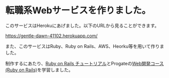 # 転職系Webサービスを作りました。

このサービスはHerokuにあげました。以下のURLから見ることができます。

https://gentle-dawn-41102.herokuapp.com/

また、このサービスはRuby、Ruby on Rails、AWS、Heorku等を用いて作りました。

制作するにあたり、[Ruby on Rails チュートリアル](https://railstutorial.jp/)とProgateの[Web開発コース(Ruby on Rails)](https://prog-8.com/paths/rails)を学習しました。
